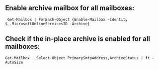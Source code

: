 ## Enable archive mailbox for all mailboxes:
` Get-Mailbox | ForEach-Object {Enable-Mailbox -Identity $_.MicrosoftOnlineServicesID -Archive}`

## Check if the in-place archive is enabled for all mailboxes:

`Get-Mailbox | Select-Object PrimarySmtpAddress,ArchiveStatus | ft -AutoSize`
